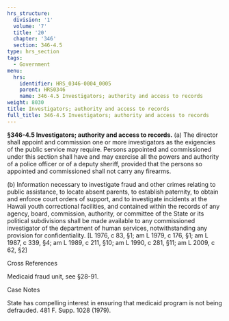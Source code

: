 ```yaml
---
hrs_structure:
  division: '1'
  volume: '7'
  title: '20'
  chapter: '346'
  section: 346-4.5
type: hrs_section
tags:
  - Government
menu:
  hrs:
    identifier: HRS_0346-0004_0005
    parent: HRS0346
    name: 346-4.5 Investigators; authority and access to records
weight: 8030
title: Investigators; authority and access to records
full_title: 346-4.5 Investigators; authority and access to records
---
```

**§346-4.5 Investigators; authority and access to records.** (a) The director shall appoint and commission one or more investigators as the exigencies of the public service may require. Persons appointed and commissioned under this section shall have and may exercise all the powers and authority of a police officer or of a deputy sheriff, provided that the persons so appointed and commissioned shall not carry any firearms.

(b) Information necessary to investigate fraud and other crimes relating to public assistance, to locate absent parents, to establish paternity, to obtain and enforce court orders of support, and to investigate incidents at the Hawaii youth correctional facilities, and contained within the records of any agency, board, commission, authority, or committee of the State or its political subdivisions shall be made available to any commissioned investigator of the department of human services, notwithstanding any provision for confidentiality. [L 1976, c 83, §1; am L 1979, c 176, §1; am L 1987, c 339, §4; am L 1989, c 211, §10; am L 1990, c 281, §11; am L 2009, c 62, §2]

Cross References

Medicaid fraud unit, see §28-91.

Case Notes

State has compelling interest in ensuring that medicaid program is not being defrauded. 481 F. Supp. 1028 (1979).